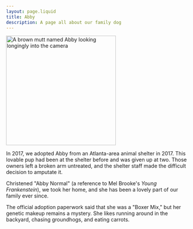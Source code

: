 ```yaml
---
layout: page.liquid
title: Abby
description: A page all about our family dog
---
```


<img src="/img/abby-1.jpg" alt="A brown mutt named Abby looking longingly into the camera" width="300">

In 2017, we adopted Abby from an Atlanta-area animal shelter in 2017. This
lovable pup had been at the shelter before and was given up at two. Those owners
left a broken arm untreated, and the shelter staff made the difficult decision
to amputate it.

Christened "Abby Normal" (a reference to Mel Brooke's _Young Frankenstein_), we
took her home, and she has been a lovely part of our family ever since.

The official adoption paperwork said that she was a "Boxer Mix," but her genetic
makeup remains a mystery. She likes running around in the backyard, chasing
groundhogs, and eating carrots.
